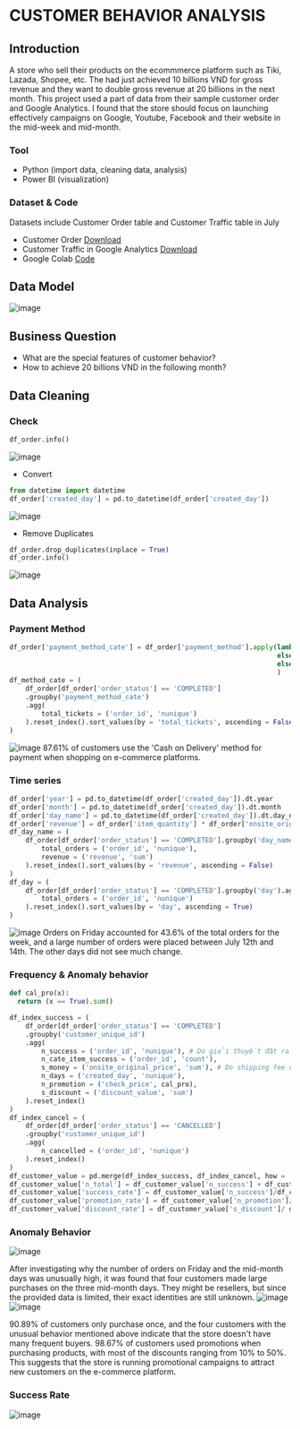 # CUSTOMER BEHAVIOR ANALYSIS
## Introduction
A store who sell their products on the ecommmerce platform such as Tiki, Lazada, Shopee, etc. The had just achieved 10 billions VND for gross revenue and they want to double gross revenue at 20 billions in the next month. This project used a part of data from their sample customer order and Google Analytics. I found that the store should focus on launching effectively campaigns on Google, Youtube, Facebook and their website in the mid-week and mid-month.

### Tool
- Python (import data, cleaning data, analysis)
- Power BI (visualization)

### Dataset & Code
Datasets include Customer Order table and Customer Traffic table in July
- Customer Order [Download](https://docs.google.com/spreadsheets/d/1_bY_9TAUyJd0uEjMWHLwjmQLfmqhcaCD/edit?usp=sharing&ouid=107093883134897721167&rtpof=true&sd=true)
- Customer Traffic in Google Analytics [Download](https://drive.google.com/file/d/1aSECTEr_p0SlLyyn_1ZRRiXK6HTeiznL/view?usp=sharing)
- Google Colab [Code](https://colab.research.google.com/drive/1DDtk4AxpWD1J6D85EhfVEWNvqP9SQSZg?usp=sharing)


## Data Model 
![image](https://github.com/user-attachments/assets/07f70833-f017-4f47-8b69-59ff1ebe1888)

## Business Question
- What are the special features of customer behavior?
- How to achieve 20 billions VND in the following month?

## Data Cleaning 
### Check
```python
df_order.info()
```
![image](https://github.com/user-attachments/assets/55459483-90ea-47da-b943-a09f76052228)

- Convert
```python
from datetime import datetime
df_order['created_day'] = pd.to_datetime(df_order['created_day'])
```
![image](https://github.com/user-attachments/assets/9f6ce05e-f963-477c-87a5-4c385fea5fac)
- Remove Duplicates
```python
df_order.drop_duplicates(inplace = True)
df_order.info()
```
![image](https://github.com/user-attachments/assets/31920c85-30a6-4646-aa88-69e9b15ee6ac)

## Data Analysis
### Payment Method
```python
df_order['payment_method_cate'] = df_order['payment_method'].apply(lambda x: 'VN Airpay Ibanking' if 'VN Airpay Ibanking' in x
                                                                   else 'Cybersoure' if 'Cybe' in x
                                                                   else x
                                                                   )
df_method_cate = (
    df_order[df_order['order_status'] == 'COMPLETED']
    .groupby('payment_method_cate')
    .agg(
        total_tickets = ('order_id', 'nunique')
    ).reset_index().sort_values(by = 'total_tickets', ascending = False)
)
```
![image](https://github.com/user-attachments/assets/8a5fec75-907c-4b5b-9be8-ad395d2018fa)
87.61% of customers use the 'Cash on Delivery' method for payment when shopping on e-commerce platforms.

### Time series

```python
df_order['year'] = pd.to_datetime(df_order['created_day']).dt.year
df_order['month'] = pd.to_datetime(df_order['created_day']).dt.month
df_order['day_name'] = pd.to_datetime(df_order['created_day']).dt.day_name()
df_order['revenue'] = df_order['item_quantity'] * df_order['onsite_original_price']
df_day_name = (
    df_order[df_order['order_status'] == 'COMPLETED'].groupby('day_name').agg(
        total_orders = ('order_id', 'nunique'),
        revenue = ('revenue', 'sum')
    ).reset_index().sort_values(by = 'revenue', ascending = False)
)
df_day = (
    df_order[df_order['order_status'] == 'COMPLETED'].groupby('day').agg(
        total_orders = ('order_id', 'nunique')
    ).reset_index().sort_values(by = 'day', ascending = True)
)
```
![image](https://github.com/user-attachments/assets/c2d92b85-d4e6-41a4-b2e4-a85f500b0bfd)
Orders on Friday accounted for 43.6% of the total orders for the week, and a large number of orders were placed between July 12th and 14th. The other days did not see much change.

### Frequency & Anomaly behavior
```python
def cal_pro(x):
  return (x == True).sum()

df_index_success = (
    df_order[df_order['order_status'] == 'COMPLETED']
    .groupby('customer_unique_id')
    .agg(
        n_success = ('order_id', 'nunique'), # Do giải thuyết đặt ra là 1 order có nhiều món hàng thì sẽ tách ra nên sẽ dùng nunique thay vì count
        n_cate_item_success = ('order_id', 'count'),
        s_money = ('onsite_original_price', 'sum'), # Do shipping fee nó ko thuộc về cửa hàng nên ko đc tính do total charge
        n_days = ('created_day', 'nunique'),
        n_promotion = ('check_price', cal_pro),
        s_discount = ('discount_value', 'sum')
    ).reset_index()
)
df_index_cancel = (
    df_order[df_order['order_status'] == 'CANCELLED']
    .groupby('customer_unique_id')
    .agg(
        n_cancelled = ('order_id', 'nunique')
    ).reset_index()
)
df_customer_value = pd.merge(df_index_success, df_index_cancel, how = 'left', on ='customer_unique_id').fillna(0)
df_customer_value['n_total'] = df_customer_value['n_success'] + df_customer_value['n_cancelled']
df_customer_value['success_rate'] = df_customer_value['n_success']/df_customer_value['n_total']
df_customer_value['promotion_rate'] = df_customer_value['n_promotion']/df_customer_value['n_cate_item_success']
df_customer_value['discount_rate'] = df_customer_value['s_discount']/ df_customer_value['s_money']

```
### Anomaly Behavior

![image](https://github.com/user-attachments/assets/901eae2a-22c2-4ff7-99b4-0c29f315dc4a)

After investigating why the number of orders on Friday and the mid-month days was unusually high, it was found that four customers made large purchases on the three mid-month days. They might be resellers, but since the provided data is limited, their exact identities are still unknown.
![image](https://github.com/user-attachments/assets/415102e1-06e1-49ca-add8-6ffb55238c34)
![image](https://github.com/user-attachments/assets/35a612db-71c2-4241-98ca-83a57b1441ee)



90.89% of customers only purchase once, and the four customers with the unusual behavior mentioned above indicate that the store doesn't have many frequent buyers. 98.67% of customers used promotions when purchasing products, with most of the discounts ranging from 10% to 50%. This suggests that the store is running promotional campaigns to attract new customers on the e-commerce platform.


### Success Rate
![image](https://github.com/user-attachments/assets/40a1beea-d0f3-4276-b30d-ec48705c7581)


